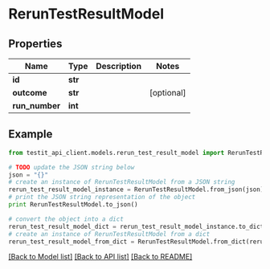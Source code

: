 # RerunTestResultModel


## Properties
Name | Type | Description | Notes
------------ | ------------- | ------------- | -------------
**id** | **str** |  | 
**outcome** | **str** |  | [optional] 
**run_number** | **int** |  | 

## Example

```python
from testit_api_client.models.rerun_test_result_model import RerunTestResultModel

# TODO update the JSON string below
json = "{}"
# create an instance of RerunTestResultModel from a JSON string
rerun_test_result_model_instance = RerunTestResultModel.from_json(json)
# print the JSON string representation of the object
print RerunTestResultModel.to_json()

# convert the object into a dict
rerun_test_result_model_dict = rerun_test_result_model_instance.to_dict()
# create an instance of RerunTestResultModel from a dict
rerun_test_result_model_from_dict = RerunTestResultModel.from_dict(rerun_test_result_model_dict)
```
[[Back to Model list]](../README.md#documentation-for-models) [[Back to API list]](../README.md#documentation-for-api-endpoints) [[Back to README]](../README.md)


